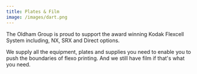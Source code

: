 ```yaml
---
title: Plates & Film
image: /images/dart.png
---
```


<!-- split -->
The Oldham Group is proud to support the award winning Kodak Flexcell System including, NX, SRX and Direct options.  

We supply all the equipment, plates and supplies you need to enable you to push the boundaries of flexo printing. And we still have film if that's what you need.

